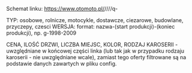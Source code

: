 Schemat linku:
https://www.otomoto.pl/<TYP>/<MARKA>/<MODEL>/<WERSJA>/q-<WOJEWODZTWO>

TYP: 
osobowe, rolnicze, motocykle, dostawcze, ciezarowe, budowlane, przyczepy, czesci
WERSJA:
format: nazwa-(start produkcji)-(koniec produkcji), np. g-1998-2009

CENA, ILOŚĆ DRZWI, LICZBA MIEJSC, KOLOR, RODZAJ KAROSERII - uwzględniane w końcowej części linka (lub tak jak w przypadku rodzaju karoserii - nie uwzględniane wcale), zamiast tego oferty filtrowane są na podstawie danych zawartych w pliku config.
